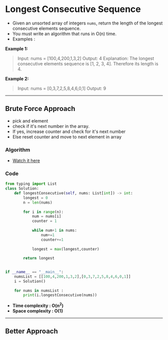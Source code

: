 # Longest Consecutive Sequence

- Given an unsorted array of integers `nums`, return the length of the longest consecutive elements sequence.
- You must write an algorithm that runs in O(n) time.
- Examples : 

**Example 1:**
> Input: nums = [100,4,200,1,3,2]
> Output: 4
> Explanation: The longest consecutive elements sequence is [1, 2, 3, 4]. Therefore its length is 4.

**Example 2:**
> Input: nums = [0,3,7,2,5,8,4,6,0,1]
> Output: 9

---

## Brute Force Approach 

- pick and element 
- check if it's next number in the array.
- If yes, increase counter and check for it's next number 
- Else reset counter and move to next element in array

### Algorithm

- [Watch it here](https://youtu.be/oO5uLE7EUlM?si=TRtt-dBdTubP0CP3&t=124)

### Code 

```python 
from typing import List
class Solution:
    def longestConsecutive(self, nums: List[int]) -> int:
        longest = 0
        n = len(nums)
        
        for i in range(n):
            num = nums[i]
            counter = 1
            
            while num+1 in nums:
                num+=1
                counter+=1
            
            longest = max(longest,counter)
        
        return longest
        

if __name__ == "__main__":
    numsList = [[100,4,200,1,3,2],[0,3,7,2,5,8,4,6,0,1]]
    i = Solution()
    
    for nums in numsList :
        print(i.longestConsecutive(nums))
```
- **Time complexity : O(n<sup>2</sup>)**
- **Space complexity : O(1)**

---

## Better Approach